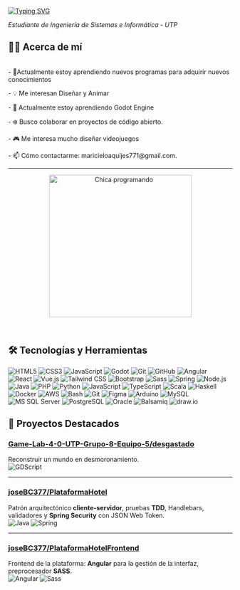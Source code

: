 
[![Typing SVG](https://readme-typing-svg.demolab.com?font=Fira+Code&pause=1000&color=FF69B4&width=435&lines=Hola%2C+bienvenid%40+a+mi+perfil!;Me+encanta+diseñar+y+crear+videojuegos)](https://git.io/typing-svg)


 <p><i>Estudiante de Ingeniería de Sistemas e Informática - UTP </i></p>


## 🙆‍♀️ Acerca de mí
</br>
- 🔧Actualmente estoy aprendiendo nuevos programas  para adquirir nuevos conocimientos<p></p>
- 💡 Me interesan Diseñar y Animar<p></p>
- 📖 Actualmente estoy aprendiendo Godot Engine<p></p>
- ❄️ Busco colaborar en proyectos de código abierto.<p></p>
- 🎮  Me interesa mucho diseñar  videojuegos<p></p>
- 📫 Cómo contactarme:  maricieloaquijes771@gmail.com.<p></p>
<hr>
<p align="center">
  <img src="https://media.giphy.com/media/L8K62iTDkzGX6/giphy.gif" width="320" alt="Chica programando"/>
</p>




</br>

 ## 🛠️ Tecnologías y Herramientas
![HTML5](https://img.shields.io/badge/HTML5-E34F26?logo=html5&logoColor=fff)
![CSS3](https://img.shields.io/badge/CSS3-1572B6?logo=css3&logoColor=fff)
![JavaScript](https://img.shields.io/badge/JavaScript-F7DF1E?logo=javascript&logoColor=000)
![Godot](https://img.shields.io/badge/Godot-478CBF?logo=godot-engine&logoColor=fff)
![Git](https://img.shields.io/badge/Git-F05032?logo=git&logoColor=fff)
![GitHub](https://img.shields.io/badge/GitHub-181717?logo=github&logoColor=fff)
![Angular](https://img.shields.io/badge/Angular-DD0031?logo=angular&logoColor=fff)
![React](https://img.shields.io/badge/React-61DAFB?logo=react&logoColor=000)
![Vue.js](https://img.shields.io/badge/Vue.js-4FC08D?logo=vue.js&logoColor=fff)
![Tailwind CSS](https://img.shields.io/badge/Tailwind%20CSS-38B2AC?logo=tailwind-css&logoColor=fff)
![Bootstrap](https://img.shields.io/badge/Bootstrap-7952B3?logo=bootstrap&logoColor=fff)
![Sass](https://img.shields.io/badge/Sass-CC6699?logo=sass&logoColor=fff)
![Spring](https://img.shields.io/badge/Spring-6DB33F?logo=spring&logoColor=fff)
![Node.js](https://img.shields.io/badge/Node.js-339933?logo=node.js&logoColor=fff)
![Java](https://img.shields.io/badge/Java-007396?logo=openjdk&logoColor=fff)
![PHP](https://img.shields.io/badge/PHP-777BB4?logo=php&logoColor=fff)
![Python](https://img.shields.io/badge/Python-3776AB?logo=python&logoColor=fff)
![JavaScript](https://img.shields.io/badge/JavaScript-F7DF1E?logo=javascript&logoColor=000)
![TypeScript](https://img.shields.io/badge/TypeScript-3178C6?logo=typescript&logoColor=fff)
![Scala](https://img.shields.io/badge/Scala-DC322F?logo=scala&logoColor=fff)
![Haskell](https://img.shields.io/badge/Haskell-5D4F85?logo=haskell&logoColor=fff)
![Docker](https://img.shields.io/badge/Docker-2496ED?logo=docker&logoColor=fff)
![AWS](https://img.shields.io/badge/AWS-232F3E?logo=amazon-aws&logoColor=fff)
![Bash](https://img.shields.io/badge/Bash-4EAA25?logo=gnu-bash&logoColor=fff)
![Git](https://img.shields.io/badge/Git-F05032?logo=git&logoColor=fff)
![Figma](https://img.shields.io/badge/Figma-F24E1E?logo=figma&logoColor=fff)
![Arduino](https://img.shields.io/badge/Arduino-00979D?logo=arduino&logoColor=fff)
![MySQL](https://img.shields.io/badge/MySQL-4479A1?logo=mysql&logoColor=fff)
![MS SQL Server](https://img.shields.io/badge/MS%20SQL%20Server-CC2927?logo=microsoft-sql-server&logoColor=fff)
![PostgreSQL](https://img.shields.io/badge/PostgreSQL-4169E1?logo=postgresql&logoColor=fff)
![Oracle](https://img.shields.io/badge/Oracle-F80000?logo=oracle&logoColor=fff)
![Balsamiq](https://img.shields.io/badge/Balsamiq-FF3366?logoColor=white)
![draw.io](https://img.shields.io/badge/draw.io-F08705?logoColor=white)
## 🚀 Proyectos Destacados
### [Game-Lab-4-0-UTP-Grupo-8-Equipo-5/desgastado](https://github.com/Game-Lab-4-0-UTP-Grupo-8-Equipo-5/desgastado)
Reconstruir un mundo en desmoronamiento.  
![GDScript](https://img.shields.io/badge/GDScript-478CBF?logo=godot-engine&logoColor=fff)

---

### [joseBC377/PlataformaHotel]([https://github.com/joseBC377/PlataformaHotel](https://github.com/joseBC377/PlataformaHotel))
Patrón arquitectónico **cliente-servidor**, pruebas **TDD**, Handlebars, validadores y **Spring Security** con JSON Web Token.  
![Java](https://img.shields.io/badge/Java-007396?logo=openjdk&logoColor=fff)
![Spring](https://img.shields.io/badge/Spring-6DB33F?logo=spring&logoColor=fff)

---

### [joseBC377/PlataformaHotelFrontend]([https://github.com/joseBC377/PlataformaHotelFrontend](https://github.com/joseBC377/PlataformaHotelFrontend))
Frontend de la plataforma: **Angular** para la gestión de la interfaz, preprocesador **SASS**.  
![Angular](https://img.shields.io/badge/Angular-DD0031?logo=angular&logoColor=fff)
![Sass](https://img.shields.io/badge/Sass-CC6699?logo=sass&logoColor=fff)

